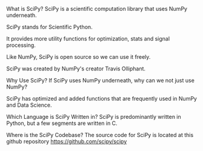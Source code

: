 What is SciPy?
SciPy is a scientific computation library that uses NumPy underneath.

SciPy stands for Scientific Python.

It provides more utility functions for optimization, stats and signal processing.

Like NumPy, SciPy is open source so we can use it freely.

SciPy was created by NumPy's creator Travis Olliphant.

Why Use SciPy?
If SciPy uses NumPy underneath, why can we not just use NumPy?

SciPy has optimized and added functions that are frequently used in NumPy and Data Science.

Which Language is SciPy Written in?
SciPy is predominantly written in Python, but a few segments are written in C.

Where is the SciPy Codebase?
The source code for SciPy is located at this github repository https://github.com/scipy/scipy